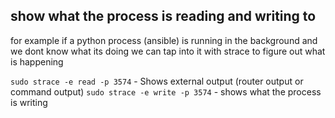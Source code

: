 ## show what the process is reading and writing to

for example if a python process (ansible) is running in the background and we
dont know what its doing we can tap into it with strace to figure out what is
happening

`sudo strace -e read -p 3574` - Shows external output (router output or command output)
`sudo strace -e write -p 3574` - shows what the process is writing
